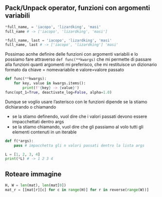 ## Pack/Unpack operator, funzioni con argomenti variabili
```python
*full_name, = 'iacopo', 'lizardking', 'masi'
full_name # -> ['iacopo', 'lizardking', 'masi']

*full_name, last = 'iacopo', 'lizardking', 'masi'
full_name, last # -> ['iacopo', 'lizardking'] 'masi'

```

Possimao acnhe definire delle funzioni con argomenti variabili e lo possiamo fare attraverso `def func(**kwargs)` che mi permette di passare alla funzioni quanti argomenti mi preferisco, che mi restituisce un dizionario formato da chiave = nomevariabile e valore=valore passato
```python
def func(**kwargs):
	for key, value in kwargs.items():
		print(f'{key} -> {value}')
func(opt_1=True, deactivate_log=False, alpha=1.0)
```

Dunque se voglio usare l’asterisco con le funzioni dipende se la stiamo dichiarando o chiamando
- se la stiamo definendo, vuol dire che i valori passati devono essere impacchettati dentro args
- se la stiamo chiamando, vuol dire che gli passiamo al volo tutti gli elementi contenuti in un iterable
```python
def f(*args):
	pass # impacchetta gli n valori passati dentro la lista args

L = [1, 2, 3, 4]
print(*L) # -> 1 2 3 4
```


## Roteare immagine
```python
H, W = len(mat), len(mat[0])
mat_r = [[mat[r][c] for c in range(H)] for r in reverse(range(W))]
```